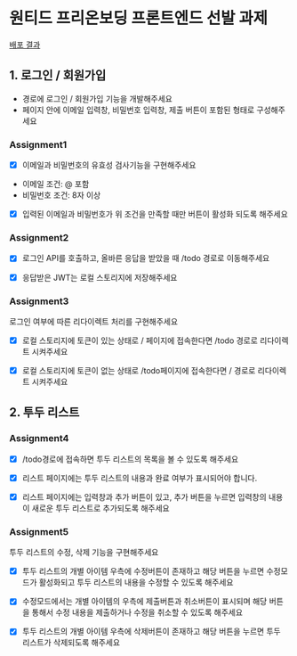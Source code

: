 # 원티드 프리온보딩 프론트엔드 선발 과제

[배포 결과]()

## 1. 로그인 / 회원가입

- 경로에 로그인 / 회원가입 기능을 개발해주세요
- 페이지 안에 이메일 입력창, 비밀번호 입력창, 제출 버튼이 포함된 형태로 구성해주세요

### Assignment1

- [x] 이메일과 비밀번호의 유효성 검사기능을 구현해주세요
- 이메일 조건: @ 포함
- 비밀번호 조건: 8자 이상

- [x] 입력된 이메일과 비밀번호가 위 조건을 만족할 때만 버튼이 활성화 되도록 해주세요

### Assignment2

- [x] 로그인 API를 호출하고, 올바른 응답을 받았을 때 /todo 경로로 이동해주세요

- [x] 응답받은 JWT는 로컬 스토리지에 저장해주세요

### Assignment3

로그인 여부에 따른 리다이렉트 처리를 구현해주세요
- [x] 로컬 스토리지에 토큰이 있는 상태로 / 페이지에 접속한다면 /todo 경로로 리다이렉트 시켜주세요

- [x] 로컬 스토리지에 토큰이 없는 상태로 /todo페이지에 접속한다면 / 경로로 리다이렉트 시켜주세요

## 2. 투두 리스트

### Assignment4

- [x] /todo경로에 접속하면 투두 리스트의 목록을 볼 수 있도록 해주세요

- [x] 리스트 페이지에는 투두 리스트의 내용과 완료 여부가 표시되어야 합니다.

- [x] 리스트 페이지에는 입력창과 추가 버튼이 있고, 추가 버튼을 누르면 입력창의 내용이 새로운 투두 리스트로 추가되도록 해주세요

### Assignment5

투두 리스트의 수정, 삭제 기능을 구현해주세요

- [x] 투두 리스트의 개별 아이템 우측에 수정버튼이 존재하고 해당 버튼을 누르면 수정모드가 활성화되고 투두 리스트의 내용을 수정할 수 있도록 해주세요

- [x] 수정모드에서는 개별 아이템의 우측에 제출버튼과 취소버튼이 표시되며 해당 버튼을 통해서 수정 내용을 제출하거나 수정을 취소할 수 있도록 해주세요

- [x] 투두 리스트의 개별 아이템 우측에 삭제버튼이 존재하고 해당 버튼을 누르면 투두 리스트가 삭제되도록 해주세요